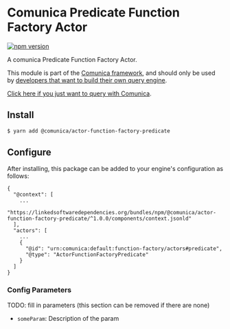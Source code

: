 # Comunica Predicate Function Factory Actor

[![npm version](https://badge.fury.io/js/%40comunica%2Factor-function-factory-predicate.svg)](https://www.npmjs.com/package/@comunica/actor-function-factory-predicate)

A comunica Predicate Function Factory Actor.

This module is part of the [Comunica framework](https://github.com/comunica/comunica),
and should only be used by [developers that want to build their own query engine](https://comunica.dev/docs/modify/).

[Click here if you just want to query with Comunica](https://comunica.dev/docs/query/).

## Install

```bash
$ yarn add @comunica/actor-function-factory-predicate
```

## Configure

After installing, this package can be added to your engine's configuration as follows:
```text
{
  "@context": [
    ...
    "https://linkedsoftwaredependencies.org/bundles/npm/@comunica/actor-function-factory-predicate/^1.0.0/components/context.jsonld"
  ],
  "actors": [
    ...
    {
      "@id": "urn:comunica:default:function-factory/actors#predicate",
      "@type": "ActorFunctionFactoryPredicate"
    }
  ]
}
```

### Config Parameters

TODO: fill in parameters (this section can be removed if there are none)

* `someParam`: Description of the param
